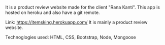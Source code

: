 It is a product review website made for the client "Rana Kanti". This app is hosted on heroku and also have a git remote.

Link: https://itemsking.herokuapp.com/
It is mainly a product review website.

Technoglogies used: HTML, CSS, Bootstrap, Node, Mongoose
